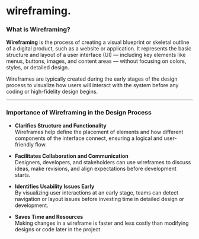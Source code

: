 # wireframing.

### **What is Wireframing?**
**Wireframing** is the process of creating a visual blueprint or skeletal outline of a digital product, such as a website or application. It represents the basic structure and layout of a user interface (UI) — including key elements like menus, buttons, images, and content areas — without focusing on colors, styles, or detailed design.  

Wireframes are typically created during the early stages of the design process to visualize how users will interact with the system before any coding or high-fidelity design begins.

---

### **Importance of Wireframing in the Design Process**
- **Clarifies Structure and Functionality**  
  Wireframes help define the placement of elements and how different components of the interface connect, ensuring a logical and user-friendly flow.

- **Facilitates Collaboration and Communication**  
  Designers, developers, and stakeholders can use wireframes to discuss ideas, make revisions, and align expectations before development starts.

- **Identifies Usability Issues Early**  
  By visualizing user interactions at an early stage, teams can detect navigation or layout issues before investing time in detailed design or development.

- **Saves Time and Resources**  
  Making changes in a wireframe is faster and less costly than modifying designs or code later in the project.
